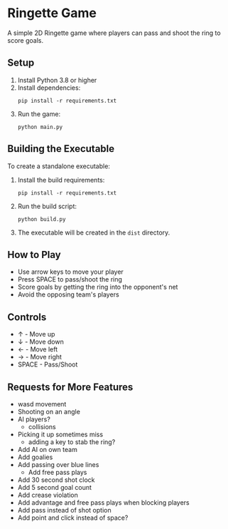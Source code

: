 # Ringette Game

A simple 2D Ringette game where players can pass and shoot the ring to score goals.

## Setup

1. Install Python 3.8 or higher
2. Install dependencies:
   ```
   pip install -r requirements.txt
   ```
3. Run the game:
   ```
   python main.py
   ```

## Building the Executable

To create a standalone executable:

1. Install the build requirements:
   ```
   pip install -r requirements.txt
   ```

2. Run the build script:
   ```
   python build.py
   ```

3. The executable will be created in the `dist` directory.

## How to Play

- Use arrow keys to move your player
- Press SPACE to pass/shoot the ring
- Score goals by getting the ring into the opponent's net
- Avoid the opposing team's players

## Controls

- ↑ - Move up
- ↓ - Move down
- ← - Move left
- → - Move right
- SPACE - Pass/Shoot 

## Requests for More Features
- wasd movement
- Shooting on an angle
- AI players? 
   - collisions
- Picking it up sometimes miss
   - adding a key to stab the ring?
- Add AI on own team
- Add goalies
- Add passing over blue lines
   - Add free pass plays
- Add 30 second shot clock
- Add 5 second goal count
- Add crease violation
- Add advantage and free pass plays when blocking players
- Add pass instead of shot option
- Add point and click instead of space?
